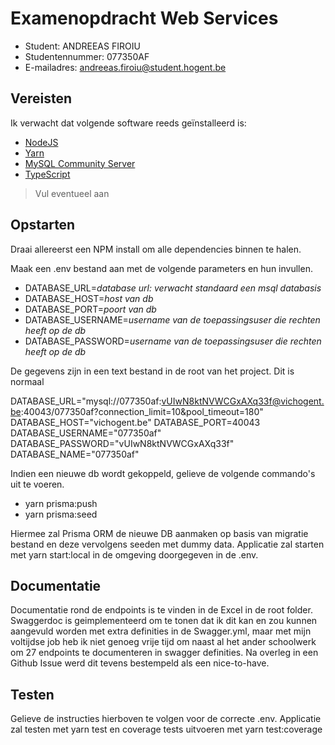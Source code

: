 # Examenopdracht  Web Services

- Student: ANDREEAS FIROIU
- Studentennummer: 077350AF
- E-mailadres: andreeas.firoiu@student.hogent.be

## Vereisten

Ik verwacht dat volgende software reeds geïnstalleerd is:

- [NodeJS](https://nodejs.org)
- [Yarn](https://yarnpkg.com)
- [MySQL Community Server](https://dev.mysql.com/downloads/mysql/)
- [TypeScript](https://www.typescriptlang.org/)

> Vul eventueel aan

## Opstarten

Draai allereerst een NPM install om alle dependencies binnen te halen.

Maak een .env bestand aan met de volgende parameters en hun invullen. 

- DATABASE_URL=*database url: verwacht standaard een msql databasis*
- DATABASE_HOST=*host van db*
- DATABASE_PORT=*poort van db*
- DATABASE_USERNAME=*username van de toepassingsuser die rechten heeft op de db*
- DATABASE_PASSWORD=*username van de toepassingsuser die rechten heeft op de db*

De gegevens zijn in een text bestand in de root van het project. Dit is normaal

DATABASE_URL="mysql://077350af:vUIwN8ktNVWCGxAXq33f@vichogent.be:40043/077350af?connection_limit=10&pool_timeout=180"
DATABASE_HOST="vichogent.be"
DATABASE_PORT=40043
DATABASE_USERNAME="077350af"
DATABASE_PASSWORD="vUIwN8ktNVWCGxAXq33f"
DATABASE_NAME="077350af"

Indien een nieuwe db wordt gekoppeld, gelieve de volgende commando's uit te voeren.

- yarn prisma:push
- yarn prisma:seed

Hiermee zal Prisma ORM de nieuwe DB aanmaken op basis van migratie bestand en deze vervolgens seeden met dummy data.
Applicatie zal starten met yarn start:local in de omgeving doorgegeven in de .env.

## Documentatie
Documentatie rond de endpoints is te vinden in de Excel in de root folder.
Swaggerdoc is geimplementeerd om te tonen dat ik dit kan en zou kunnen aangevuld worden met extra definities in de Swagger.yml, maar met mijn voltijdse job heb ik niet genoeg vrije tijd om naast al het ander schoolwerk om 27 endpoints te documenteren in swagger definities. Na overleg in een Github Issue werd dit tevens bestempeld als een nice-to-have.

## Testen
Gelieve de instructies hierboven te volgen voor de correcte .env.
Applicatie zal testen met yarn test en coverage tests uitvoeren met yarn test:coverage
